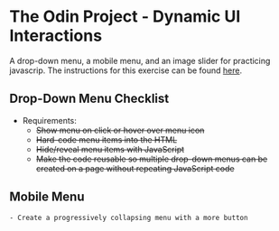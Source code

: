 # The Odin Project - Dynamic UI Interactions
A drop-down menu, a mobile menu, and an image slider for practicing javascrip. The instructions for this exercise can be found [here](https://www.theodinproject.com/lessons/node-path-javascript-dynamic-user-interface-interactions).

## Drop-Down Menu Checklist
- Requirements:
    - ~~Show menu on click or hover over menu icon~~
    - ~~Hard-code menu items into the HTML~~
    - ~~Hide/reveal menu items with JavaScript~~
    - ~~Make the code reusable so multiple drop-down menus can be created on a page without repeating JavaScript code~~

## Mobile Menu
    - Create a progressively collapsing menu with a more button